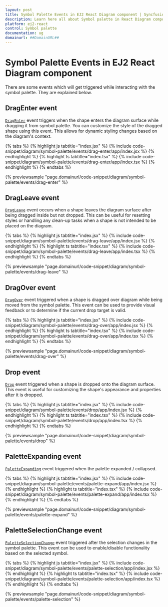 ```yaml
---
layout: post
title: Symbol Palette Events in EJ2 React Diagram component | Syncfusion
description: Learn here all about Symbol palette in React Diagram component of Syncfusion Essential JS 2 and more.
platform: ej2-react
control: Symbol palette 
documentation: ug
domainurl: ##DomainURL##
---
```


# Symbol Palette Events in EJ2 React Diagram component

There are some events which will get triggered while interacting with the symbol palette. They are explained below.

## DragEnter event

[`DragEnter`](https://ej2.syncfusion.com/react/documentation/api/diagram/iDragEnterEventArgs) event triggers when the shape enters the diagram surface while dragging it from symbol palette. You can customize the style of the dragged shape using this event. This allows for dynamic styling changes based on the diagram's context.

{% tabs %}
{% highlight js tabtitle="index.jsx" %}
{% include code-snippet/diagram/symbol-palette/events/drag-enter/app/index.jsx %}
{% endhighlight %}
{% highlight ts tabtitle="index.tsx" %}
{% include code-snippet/diagram/symbol-palette/events/drag-enter/app/index.tsx %}
{% endhighlight %}
{% endtabs %}

 {% previewsample "page.domainurl/code-snippet/diagram/symbol-palette/events/drag-enter" %}

## DragLeave event

[`DragLeave`](https://ej2.syncfusion.com/react/documentation/api/diagram/iDragLeaveEventArgs) event occurs when a shape leaves the diagram surface after being dragged inside but not dropped. This can be useful for resetting styles or handling any clean-up tasks when a shape is not intended to be placed on the diagram.

{% tabs %}
{% highlight js tabtitle="index.jsx" %}
{% include code-snippet/diagram/symbol-palette/events/drag-leave/app/index.jsx %}
{% endhighlight %}
{% highlight ts tabtitle="index.tsx" %}
{% include code-snippet/diagram/symbol-palette/events/drag-leave/app/index.tsx %}
{% endhighlight %}
{% endtabs %}

 {% previewsample "page.domainurl/code-snippet/diagram/symbol-palette/events/drag-leave" %}

## DragOver event

[`DragOver`](https://ej2.syncfusion.com/react/documentation/api/diagram/iDragOverEventArgs) event triggered when a shape is dragged over diagram while being moved from the symbol palette. This event can be used to provide visual feedback or to determine if the current drop target is valid.

{% tabs %}
{% highlight js tabtitle="index.jsx" %}
{% include code-snippet/diagram/symbol-palette/events/drag-over/app/index.jsx %}
{% endhighlight %}
{% highlight ts tabtitle="index.tsx" %}
{% include code-snippet/diagram/symbol-palette/events/drag-over/app/index.tsx %}
{% endhighlight %}
{% endtabs %}

 {% previewsample "page.domainurl/code-snippet/diagram/symbol-palette/events/drag-over" %}

## Drop event

[`Drop`](https://ej2.syncfusion.com/react/documentation/api/diagram/iDropEventArgs/) event triggered when a shape is dropped onto the diagram surface. This event is useful for customizing the shape's appearance and properties after it is dropped.

{% tabs %}
{% highlight js tabtitle="index.jsx" %}
{% include code-snippet/diagram/symbol-palette/events/drop/app/index.jsx %}
{% endhighlight %}
{% highlight ts tabtitle="index.tsx" %}
{% include code-snippet/diagram/symbol-palette/events/drop/app/index.tsx %}
{% endhighlight %}
{% endtabs %}

 {% previewsample "page.domainurl/code-snippet/diagram/symbol-palette/events/drop" %}

## PaletteExpanding event

[`PaletteExpanding`](https://ej2.syncfusion.com/react/documentation/api/diagram/iPaletteExpandArgs/) event triggered when the palette expanded / collapsed.

{% tabs %}
{% highlight js tabtitle="index.jsx" %}
{% include code-snippet/diagram/symbol-palette/events/palette-expand/app/index.jsx %}
{% endhighlight %}
{% highlight ts tabtitle="index.tsx" %}
{% include code-snippet/diagram/symbol-palette/events/palette-expand/app/index.tsx %}
{% endhighlight %}
{% endtabs %}

 {% previewsample "page.domainurl/code-snippet/diagram/symbol-palette/events/palette-expand" %}

## PaletteSelectionChange event

[`PaletteSelectionChange`](https://ej2.syncfusion.com/react/documentation/api/diagram/iPaletteSelectionChangeArgs/) event triggered after the selection changes in the symbol palette. This event can be used to enable/disable functionality based on the selected symbol.

{% tabs %}
{% highlight js tabtitle="index.jsx" %}
{% include code-snippet/diagram/symbol-palette/events/palette-selection/app/index.jsx %}
{% endhighlight %}
{% highlight ts tabtitle="index.tsx" %}
{% include code-snippet/diagram/symbol-palette/events/palette-selection/app/index.tsx %}
{% endhighlight %}
{% endtabs %}

 {% previewsample "page.domainurl/code-snippet/diagram/symbol-palette/events/palette-selection" %}

